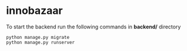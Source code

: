 # innobazaar

To start the backend run the following commands in **backend/** directory
```
python manage.py migrate
python manage.py runserver
```

